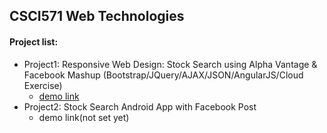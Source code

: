 ## CSCI571 Web Technologies
#### Project list:
- Project1: Responsive Web Design: Stock Search using Alpha Vantage & Facebook Mashup (Bootstrap/JQuery/AJAX/JSON/AngularJS/Cloud Exercise)
	- [demo link](http://www-scf.usc.edu/~tianshuc/hw8Nov2@stock/index.html#)
- Project2: Stock Search Android App with Facebook Post
	- demo link(not set yet)